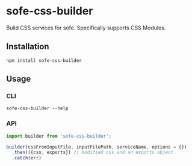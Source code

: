 # sofe-css-builder
Build CSS services for sofe. Specifically supports CSS Modules.

## Installation
`npm install sofe-css-builder`

## Usage
### CLI
`sofe-css-builder --help`

### API
```javascript
import builder from 'sofe-css-builder';

builder(cssFromInputFile, inputFilePath, serviceName, options = {})
  .then(({css, exports}) // modified css and an exports object
  .catch(err)
```
